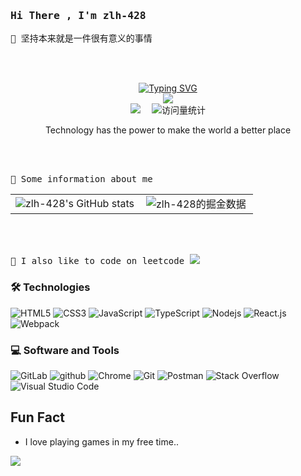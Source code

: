 <h3><samp> Hi There , I'm zlh-428 </samp></h3>

<samp>
    🌱 坚持本来就是一件很有意义的事情
</samp>

<br><br>
<div align="center">
    <div style="width: 100%; text-align: center;" align="center">
      <a href="https://blog.sunguoqi.com/">
      <img src="https://readme-typing-svg.demolab.com?font=Fira+Code&pause=1000&width=435&lines=console.log(%22Hello%2C%20World%22);zlh-428&center=true&size=27" alt="Typing SVG" />
      </a>
    </div>
    <img src="https://cdn.jsdelivr.net/gh/sun0225SUN/sun0225SUN/assets/images/coding.gif" /><br>

<div align="center">
    <a href="https://juejin.cn/user/2604107146988568"><img src="https://img.shields.io/badge/Website-掘金-blue" /></a>&emsp;
    <img src="https://komarev.com/ghpvc/?username=zlh-428&label=Views&color=0e75b6&style=flat" alt="访问量统计" />
  </div>

  <p>Technology has the power to make the world a better place</p>
</div>

<br><br>

<samp>
    👀 Some information about me
</samp>

<table border=0>
  <tr>
    <td><img src="https://github-readme-stats.vercel.app/api?username=zlh-428&show_icons=true&count_private=true&theme=vue-light&hide_border=true" alt="zlh-428's GitHub stats" style="zoom:100%;" align="left"/></td>
    <td><img src="https://stats.justsong.cn/api/juejin?id=2604107146988568" alt="zlh-428的掘金数据" style="zoom:100%;" align="left"/></td>
  </tr>
</table>

<br><br>

<samp>
    👋 I also like to code on leetcode
</samp>
<img src="https://stats.justsong.cn/api/leetcode?username=nu-li-na-offer-d&cn=true" /><br>

### 🛠 Technologies

![HTML5](https://img.shields.io/badge/-HTML5-E34F26?style=flat-square&logo=html5&logoColor=white)
![CSS3](https://img.shields.io/badge/-CSS3-1572B6?style=flat-square&logo=css3)
![JavaScript](https://img.shields.io/badge/-JavaScript-black?style=flat-square&logo=javascript)
![TypeScript](https://img.shields.io/badge/-TypeScript-007ACC?style=flat-square&logo=typescript)
![Nodejs](https://img.shields.io/badge/-Nodejs-339933?style=flat-square&logo=Node.js&logoColor=white)
![React.js](https://img.shields.io/badge/-React.js-61DAFB?style=flat-square&logo=React&logoColor=white)
![Webpack](https://img.shields.io/badge/-Webpack-8DD6F9?style=flat-square&logo=Webpack&logoColor=gray)

### 💻 Software and Tools

![GitLab](https://img.shields.io/badge/-GitLab-FCA121?style=flat-square&logo=gitlab)
![github](https://img.shields.io/badge/-GitHub-181717?style=flat-square&logo=github)
![Chrome](https://img.shields.io/badge/Chrome-3DDC84?logo=google-chrome&logoColor=white)
![Git](https://img.shields.io/badge/Git%20-%23F05033.svg?logo=git&logoColor=white)
![Postman](https://img.shields.io/badge/Postman-FF6C37?logo=postman&logoColor=white)
![Stack Overflow](https://img.shields.io/badge/-Stack%20Overflow-FE7A16?logo=stack-overflow&logoColor=white)
![Visual Studio Code](https://img.shields.io/badge/Visual%20Studio%20Code-0078d7.svg?logo=visual-studio-code&logoColor=white)
## Fun Fact

- I love playing games in my free time..

<img style="background-color: #FFF;" src="https://github-readme-stats.vercel.app/api/top-langs/?username=zlh-428&layout=compact&theme=radical" /><br>
